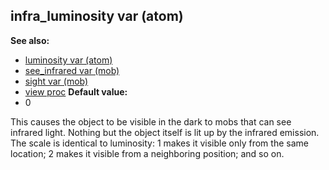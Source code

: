 ## infra_luminosity var (atom)
**See also:**
+   [luminosity var (atom)](/ref/atom/var/luminosity.md) 
+   [see_infrared var (mob)](/ref/mob/var/see_infrared.md) 
+   [sight var (mob)](/ref/mob/var/sight.md) 
+   [view proc](/ref/proc/view.md) <!-- -->
**Default value:**
+   0


This causes the object to be visible in the dark to mobs that
can see infrared light. Nothing but the object itself is lit up by the
infrared emission. The scale is identical to luminosity: 1 makes it
visible only from the same location; 2 makes it visible from a
neighboring position; and so on.